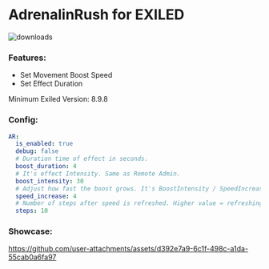 # AdrenalinRush for EXILED

![downloads](https://img.shields.io/github/downloads/Vretu-Dev/AdrenalinRush/total)

### Features:
- Set Movement Boost Speed
- Set Effect Duration

Minimum Exiled Version: 8.9.8

### Config:

```yaml
AR:
  is_enabled: true
  debug: false
  # Duration time of effect in seconds.
  boost_duration: 4
  # It's effect Intensity. Same as Remote Admin.
  boost_intensity: 30
  # Adjust how fast the boost grows. It's BoostIntensity / SpeedIncrease. For example [30 Intensity / 4s Duration = 7,5 IntensityBoost per second].
  speed_increase: 4
  # Number of steps after speed is refreshed. Higher value = refreshing more frequently.
  steps: 10
```
### Showcase:
https://github.com/user-attachments/assets/d392e7a9-6c1f-498c-a1da-55cab0a6fa97


